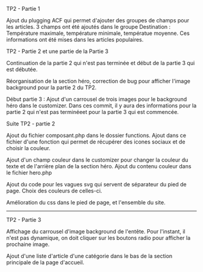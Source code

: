 TP2 - Partie 1

Ajout du plugging ACF qui permet d'ajouter des groupes de champs pour les articles. 3 champs ont été ajoutés dans le groupe Destination : Température maximale, température minimale, températue moyenne. Ces informations ont été mises dans les articles populaires.

TP2 - Partie 2 et une partie de la Partie 3

Continuation de la partie 2 qui n'est pas terminée et début de la partie 3 qui est débutée.

Réorganisation de la section héro, correction de bug pour afficher l'image background pour la partie 2 du TP2.

Début partie 3 : Ajout d'un carrousel de trois images pour le background héro dans le customizer. Dans ces commit, il y aura des informations pour la partie 2 qui n'est pas terminéeet pour la partie 3 qui est commencée.

Suite TP2 - partie 2

Ajout du fichier composant.php dans le dossier functions. Ajout dans ce fichier d'une fonction qui permet de récupérer des icones sociaux et de choisir la couleur.

Ajout d'un champ couleur dans le customizer pour changer la couleur du texte et de l'arrière plan de la section héro. Ajout du contenu couleur dans le fichier hero.php

Ajout du code pour les vagues svg qui servent de séparateur du pied de page. Choix des couleurs de celles-ci. 

Amélioration du css dans le pied de page, et l'ensemble du site.


-----------------------------------------------------------------------


TP2 - Partie 3

Affichage du carrousel d'image background de l'entête. Pour l'instant, il n'est pas dynamique, on doit cliquer sur les boutons radio pour afficher la prochaine image.

Ajout d'une liste d'article d'une catégorie dans le bas de la section principale de la page d'accueil.



